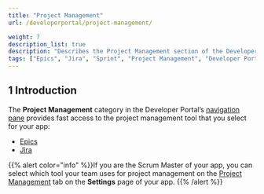 ```yaml
---
title: "Project Management"
url: /developerportal/project-management/

weight: 7
description_list: true
description: "Describes the Project Management section of the Developer Portal."
tags: ["Epics", "Jira", "Sprint", "Project Management", "Developer Portal"]
---
```


## 1 Introduction

The **Project Management** category in the Developer Portal’s [navigation pane](/developerportal/#navigation-pane) provides fast access to the project management tool that you select for your app:

* [Epics](/developerportal/project-management/epics/)
* [Jira](/developerportal/project-management/jira-connector/)

{{% alert color="info" %}}If you are the Scrum Master of your app, you can select which tool your team uses for project management on the [Project Management](/developerportal/collaborate/general-settings/#project-management) tab on the **Settings** page of your app. {{% /alert %}}
